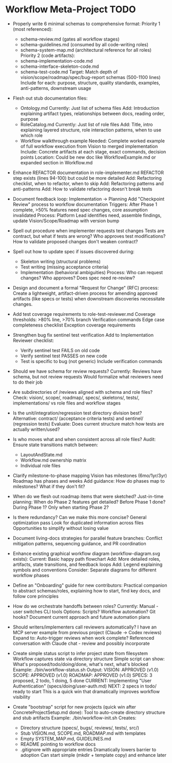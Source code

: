 # Workflow Meta-Project TODO

* Properly write 6 minimal schemas to comprehensive format:
  Priority 1 (most referenced):
  - schema-review.md (gates all workflow stages)
  - schema-guidelines.md (consumed by all code-writing roles)
  - schema-system-map.md (architectural reference for all roles)
  Priority 2 (code artifacts):
  - schema-implementation-code.md
  - schema-interface-skeleton-code.md
  - schema-test-code.md
  Target: Match depth of vision/scope/roadmap/spec/bug-report schemas (500-1100 lines)
  Include for each: purpose, structure, quality standards, examples, anti-patterns, downstream usage

* Flesh out stub documentation files:
  - Ontology.md
    Currently: Just list of schema files
    Add: Introduction explaining artifact types, relationships between docs, reading order, purpose
  - RoleCatalog.md
    Currently: Just list of role files
    Add: Title, intro explaining layered structure, role interaction patterns, when to use which role
  - Workflow walkthrough example
    Needed: Complete worked example of full workflow execution from Vision to merged implementation
    Include: Concrete artifacts at each stage, exact commands, decision points
    Location: Could be new doc like WorkflowExample.md or expanded section in Workflow.md

* Enhance REFACTOR documentation in role-implementer.md
  REFACTOR step exists (lines 94-100) but could be more detailed
  Add: Refactoring checklist, when to refactor, when to skip
  Add: Refactoring patterns and anti-patterns
  Add: How to validate refactoring doesn't break tests

* Document feedback loop: Implementation → Planning
  Add "Checkpoint Review" process to workflow documentation
  Triggers: After Phase 1 complete, >50% features need spec changes, core assumption invalidated
  Process: Platform Lead identifies need, assemble findings, update Vision/Scope/Roadmap with version bump

* Spell out procedure when implementer requests test changes
  Tests are contract, but what if tests are wrong?
  Who approves test modifications?
  How to validate proposed changes don't weaken contract?

* Spell out how to update spec if issues discovered during:
  - Skeleton writing (structural problems)
  - Test writing (missing acceptance criteria)
  - Implementation (behavioral ambiguities)
  Process: Who can request changes? Who approves? Does spec need re-review?

* Design and document a formal "Request for Change" (RFC) process:
  Create a lightweight, artifact-driven process for amending approved
  artifacts (like specs or tests) when downstream discoveries necessitate changes.

* Add test coverage requirements to role-test-reviewer.md
  Coverage thresholds: >80% line, >70% branch
  Verification commands
  Edge case completeness checklist
  Exception coverage requirements

* Strengthen bug fix sentinel test verification
  Add to Implementation Reviewer checklist:
  - Verify sentinel test FAILS on old code
  - Verify sentinel test PASSES on new code
  - Test is specific to bug (not generic)
  Include verification commands

* Should we have schema for review requests?
  Currently: Reviews have schema, but not review requests
  Would formalize what reviewers need to do their job

* Are subdirectories of /reviews aligned with schema and role files?
  Check: vision/, scope/, roadmap/, specs/, skeletons/, tests/, implementations/
  vs role files and workflow stages

* Is the unit/integration/regression test directory division best?
  Alternative: contract/ (acceptance criteria tests) and sentinel/ (regression tests)
  Evaluate: Does current structure match how tests are actually written/used?

* Is who moves what and when consistent across all role files?
  Audit: Ensure state transitions match between:
  - LayoutAndState.md
  - Workflow.md ownership matrix
  - Individual role files

* Clarify milestone-to-phase mapping
  Vision has milestones (6mo/1yr/3yr)
  Roadmap has phases and weeks
  Add guidance: How do phases map to milestones? What if they don't fit?

* When do we flesh out roadmap items that were sketched?
  Just-in-time planning: When do Phase 2 features get detailed?
  Before Phase 1 done? During Phase 1? Only when starting Phase 2?

* Is there redundancy? Can we make this more concise?
  General optimization pass
  Look for duplicated information across files
  Opportunities to simplify without losing value

* Document living-docs strategies for parallel feature branches:
  Conflict mitigation patterns, sequencing guidance, and PR coordination

* Enhance existing graphical workflow diagram (workflow-diagram.svg exists):
  Current: Basic happy path flowchart
  Add: More detailed roles, artifacts, state transitions, and feedback loops
  Add: Legend explaining symbols and conventions
  Consider: Separate diagrams for different workflow phases

* Define an "Onboarding" guide for new contributors:
  Practical companion to abstract schemas/roles, explaining how to start,
  find key docs, and follow core principles

* How do we orchestrate handoffs between roles?
  Currently: Manual - user switches CLI tools
  Options: Scripts? Workflow automation? Git hooks?
  Document current approach and future automation plans

* Should writers/implementers call reviewers automatically?
  I have an MCP server example from previous project (Claude → Codex reviews)
  Expand to: Auto-trigger reviews when work complete?
  Referenced conversation with Claude chat - review and possibly incorporate

* Create simple status script to infer project state from filesystem
  Workflow captures state via directory structure
  Simple script can show: What's proposed/todo/doing/done, what's next, what's blocked
  Example: ./bin/workflow-status.sh
  Output:
    VISION: APPROVED (v1.0)
    SCOPE: APPROVED (v1.0)
    ROADMAP: APPROVED (v1.0)
    SPECS: 3 proposed, 2 todo, 1 doing, 5 done
    CURRENT: Implementing "User Authentication" (specs/doing/user-auth.md)
    NEXT: 2 specs in todo/ ready to start
  This is a quick win that dramatically improves workflow visibility

* Create "bootstrap" script for new projects (quick win after ConcreteProjectSetup.md done):
  Tool to auto-create directory structure and stub artifacts
  Example: ./bin/workflow-init.sh <project-name>
  Creates:
    - Directory structure (specs/, bugs/, reviews/, tests/, src/)
    - Stub VISION.md, SCOPE.md, ROADMAP.md with templates
    - Empty SYSTEM_MAP.md, GUIDELINES.md
    - README pointing to workflow docs
    - .gitignore with appropriate entries
  Dramatically lowers barrier to adoption
  Can start simple (mkdir + template copy) and enhance later
